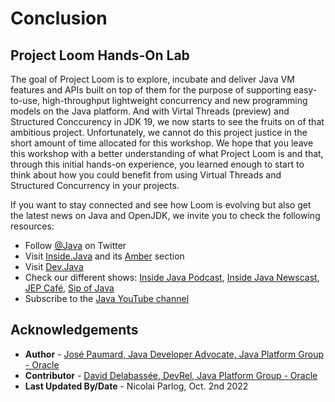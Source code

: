 #  Conclusion

## Project Loom Hands-On Lab


The goal of Project Loom is to explore, incubate and deliver Java VM features and APIs built on top of them for the purpose of supporting easy-to-use, high-throughput lightweight concurrency and new programming models on the Java platform. And with Virtal Threads (preview) and Structured Conccurency in JDK 19, we now starts to see the fruits on of that ambitious project. Unfortunately, we cannot do this project justice in the short amount of time allocated for this workshop. We hope that you leave this workshop with a better understanding of what Project Loom is and that, through this initial hands-on experience, you learned enough to start to think about how you could benefit from using Virtual Threads and Structured Concurrency in your projects.

If you want to stay connected and see how Loom is evolving but also get the latest news on Java and OpenJDK, we invite you to check the following resources:


* Follow [@Java](https://twitter.com/java) on Twitter
* Visit [Inside.Java](https://inside.java/) and its [Amber](https://inside.java/tag/amber) section
* Visit [Dev.Java](https://dev.java)
* Check our different shows: [Inside Java Podcast](https://inside.java/podcast/), [Inside Java Newscast](https://inside.java/newscast), [JEP Café](https://inside.java/jepcafe), [Sip of Java](https://inside.java/sip)
* Subscribe to the [Java YouTube channel](https://www.youtube.com/java)


## Acknowledgements

* **Author** - [José Paumard, Java Developer Advocate, Java Platform Group - Oracle](https://twitter.com/JosePaumard)
* **Contributor** -  [David Delabassée, DevRel, Java Platform Group - Oracle](https://twitter.com/delabassee)
* **Last Updated By/Date** - Nicolai Parlog, Oct. 2nd 2022

